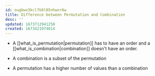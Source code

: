 ```yaml
---
id: ougbwo3kclfb8l05nhwnr6w
title: Difference between Permutation and Combination
desc: ''
updated: 1673712941250
created: 1673421974014
---
```


- A [[what_is_permutation|permutation]] has to have an order and a [[what_is_combination|combination]] doesn't have an order.

- A combination is a subset of the permutation

- A permutation has a higher number of values than a combination 
